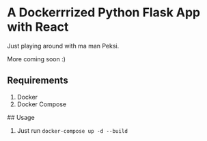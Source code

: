 # A Dockerrrized Python Flask App with React

Just playing around with ma man Peksi.

More coming soon :)

## Requirements

1. Docker
2. Docker Compose

## Usage

1. Just run `docker-compose up -d --build`